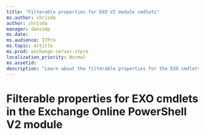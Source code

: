 ```yaml
---
title: "Filterable properties for EXO V2 module cmdlets"
ms.author: chrisda
author: chrisda
manager: dansimp
ms.date:
ms.audience: ITPro
ms.topic: article
ms.prod: exchange-server-itpro
localization_priority: Normal
ms.assetid:
description: "Learn about the filterable properties for the EXO cmdlets in the Exchange Online V2 module"
---
```


# Filterable properties for EXO cmdlets in the Exchange Online PowerShell V2 module
